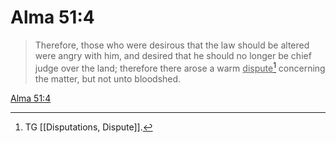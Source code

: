 # Alma 51:4

> Therefore, those who were desirous that the law should be altered were angry with him, and desired that he should no longer be chief judge over the land; therefore there arose a warm <u>dispute</u>[^a] concerning the matter, but not unto bloodshed.

[Alma 51:4](https://www.churchofjesuschrist.org/study/scriptures/bofm/alma/51?lang=eng&id=p4#p4)


[^a]: TG [[Disputations, Dispute]].
